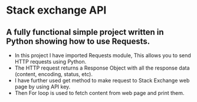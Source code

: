 # Stack exchange API

## A fully functional simple project written in Python showing how to use Requests.

- In this project I have imported Requests module, This allows you to send HTTP requests using Python.
- The HTTP request returns a Response Object with all the response data (content, encoding, status, etc).
- I have further used get method to make request to Stack Exchange web page by using API key.
- Then For loop is used to fetch content from web page and print them.


